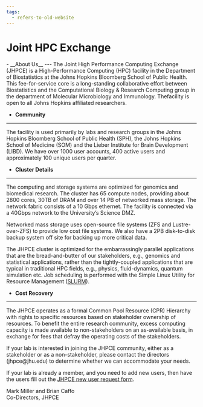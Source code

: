 ```yaml
---
tags:
  - refers-to-old-website
---
```

# Joint HPC Exchange
<div class="grid cards" markdown>
-  __About Us__
  ---
  The Joint High Performance Computing Exchange (JHPCE) is a High-Performance Computing (HPC) facility in the Department of Biostatistics at the Johns Hopkins Bloomberg School of Public Health. This fee-for-service core is a long-standing collaborative effort between Biostatistics and the Computational Biology & Research Computing group in the department of Molecular Microbiology and Immunology. Thefacility is open to all Johns Hopkins affiliated researchers. 

-  __Community__
  ---
  The facility is used primarily by labs and research groups in the Johns Hopkins Bloomberg School of Public Health (SPH), the Johns Hopkins School of Medicine (SOM) and the Lieber Institute for Brain Development (LIBD). We have over 1000 user accounts, 400 active users and         approximately 100 unique users per quarter.

-  __Cluster Details__
  ---
  The computing and storage systems are optimized for genomics and biomedical research. The cluster has 65 compute nodes, providing about 2800 cores, 30TB of DRAM and over 14 PB of networked mass storage. The network fabric consists of a 10 Gbps ethernet. The facility is connected via a 40Gbps network to the University’s Science DMZ.

Networked mass storage uses open-source file systems (ZFS and
Lustre-over-ZFS) to provide low cost file systems. We also have a 2PB
disk-to-disk backup system off site for backing up more critical data.

The JHPCE cluster is optimized for the embarrassingly parallel
applications that are the bread-and-butter of our stakeholders, e.g.,
genomics and statistical applications, rather than the tightly-coupled
applications that are typical in traditional HPC fields, e.g.,
physics, fluid-dynamics, quantum simulation etc.  Job scheduling is performed with the Simple Linux Utility for Resource Management ([SLURM](https://slurm.schedmd.com)).

-  __Cost Recovery__
  ---
  The JHPCE operates as a formal Common Pool Resource (CPR) Hierarchy with rights to specific resources based on stakeholder ownership of resources. To benefit the entire research community, excess computing capacity is made available to non-stakeholders on an as-available basis, in exchange for fees that defray the operating costs of the stakeholders.
</div>
If your lab is interested in joining the JHPCE community, either as a
stakeholder or as a non-stakeholder, please contact the directors
(jhpce@jhu.edu) to determine whether we can accommodate your needs.

If your lab is already a member, and you need to add new users, then
have the users fill out the [JHPCE new user request
form](https://jhpce.jhu.edu/register/new-user-request/).

Mark Miller and Brian Caffo  
Co-Directors, JHPCE

